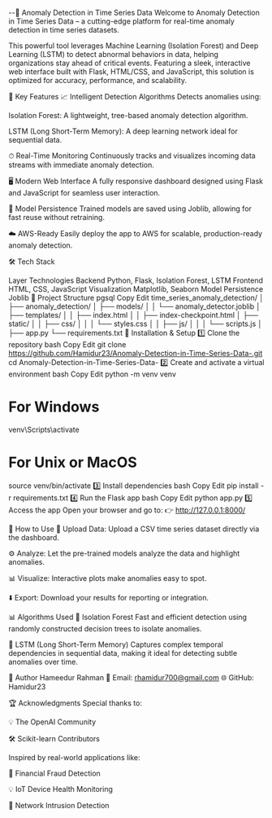 --🧠 Anomaly Detection in Time Series Data
Welcome to Anomaly Detection in Time Series Data – a cutting-edge platform for real-time anomaly detection in time series datasets.

This powerful tool leverages Machine Learning (Isolation Forest) and Deep Learning (LSTM) to detect abnormal behaviors in data, helping organizations stay ahead of critical events. Featuring a sleek, interactive web interface built with Flask, HTML/CSS, and JavaScript, this solution is optimized for accuracy, performance, and scalability.

🚀 Key Features
📈 Intelligent Detection Algorithms
Detects anomalies using:

Isolation Forest: A lightweight, tree-based anomaly detection algorithm.

LSTM (Long Short-Term Memory): A deep learning network ideal for sequential data.

⏱ Real-Time Monitoring
Continuously tracks and visualizes incoming data streams with immediate anomaly detection.

🖥 Modern Web Interface
A fully responsive dashboard designed using Flask and JavaScript for seamless user interaction.

💾 Model Persistence
Trained models are saved using Joblib, allowing for fast reuse without retraining.

☁️ AWS-Ready
Easily deploy the app to AWS for scalable, production-ready anomaly detection.

🛠 Tech Stack

Layer	Technologies
Backend	Python, Flask, Isolation Forest, LSTM
Frontend	HTML, CSS, JavaScript
Visualization	Matplotlib, Seaborn
Model Persistence	Joblib
📁 Project Structure
pgsql
Copy
Edit
time_series_anomaly_detection/
│
├── anomaly_detection/
│   ├── models/
│   │   └── anomaly_detector.joblib
│   ├── templates/
│   │   ├── index.html
│   │   ├── index-checkpoint.html
│   ├── static/
│   │   ├── css/
│   │   │   └── styles.css
│   │   ├── js/
│   │   │   └── scripts.js
│
├── app.py
└── requirements.txt
🔧 Installation & Setup
1️⃣ Clone the repository
bash
Copy
Edit
git clone https://github.com/Hamidur23/Anomaly-Detection-in-Time-Series-Data-.git
cd Anomaly-Detection-in-Time-Series-Data-
2️⃣ Create and activate a virtual environment
bash
Copy
Edit
python -m venv venv
# For Windows
venv\Scripts\activate
# For Unix or MacOS
source venv/bin/activate
3️⃣ Install dependencies
bash
Copy
Edit
pip install -r requirements.txt
4️⃣ Run the Flask app
bash
Copy
Edit
python app.py
5️⃣ Access the app
Open your browser and go to:
👉 http://127.0.0.1:8000/

🌟 How to Use
📂 Upload Data: Upload a CSV time series dataset directly via the dashboard.

⚙️ Analyze: Let the pre-trained models analyze the data and highlight anomalies.

📊 Visualize: Interactive plots make anomalies easy to spot.

⬇️ Export: Download your results for reporting or integration.

📊 Algorithms Used
🔹 Isolation Forest
Fast and efficient detection using randomly constructed decision trees to isolate anomalies.

🔹 LSTM (Long Short-Term Memory)
Captures complex temporal dependencies in sequential data, making it ideal for detecting subtle anomalies over time.

👤 Author
Hameedur Rahman
📧 Email: rhamidur700@gmail.com
🌐 GitHub: Hamidur23

🏆 Acknowledgments
Special thanks to:

💡 The OpenAI Community

🛠 Scikit-learn Contributors

Inspired by real-world applications like:

🏦 Financial Fraud Detection

💡 IoT Device Health Monitoring

🔐 Network Intrusion Detection
